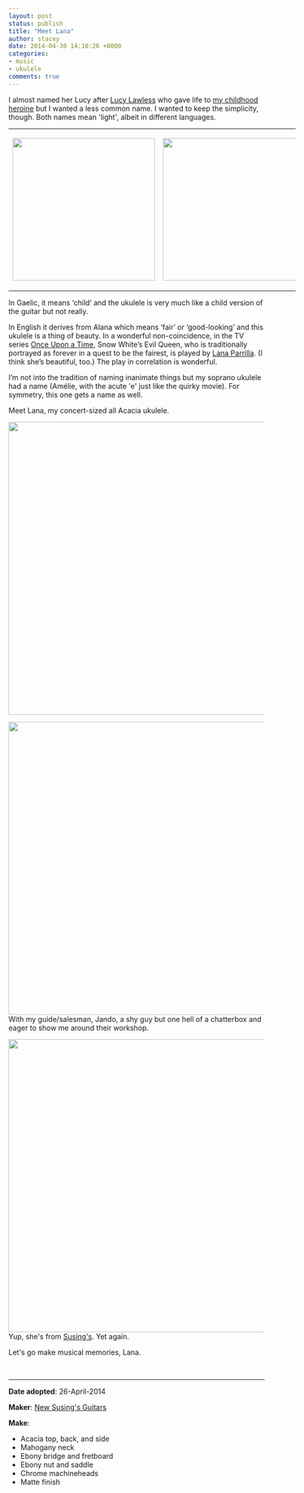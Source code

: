 ```yaml
---
layout: post
status: publish
title: "Meet Lana"
author: stacey
date: 2014-04-30 14:10:26 +0800
categories: 
- music
- ukulele
comments: true
---
```


I almost named her Lucy after [Lucy Lawless][lucy] who gave life to [my 
childhood heroine][xena] but I wanted a less common name. I wanted to
keep the simplicity, though. Both names mean 'light', albeit in different
languages.

<table style="width: 565px; margin:auto;">
  <tr>
  <td>
  <p classs='text-center text-muted'>
  <a href="https://www.flickr.com/photos/heystaceeeyyy/14072122304"
    target="_blank">
  <img
    src="https://farm8.staticflickr.com/7434/14072122304_e558d19cc8_b.jpg"
    width="280">
  </a>
  <br/>
  </p>
  </td>

  <td>
  <p class='text-center text-muted'>
  
  <a href="https://www.flickr.com/photos/heystaceeeyyy/14071650655"
     target="_blank">
  <img
    src="https://farm8.staticflickr.com/7436/14071650655_1cc00aff1f_b.jpg"
    width="280">
  </a>
  <br/>
  </p>
  </td>
  </tr>
</table>


In Gaelic, it means ‘child’ and the ukulele is very much like a child
version of the guitar but not really.

In English it derives from Alana which means ‘fair’ or ‘good-looking’
and this ukulele is a thing of beauty. In a wonderful non-coincidence, in
the TV series [Once Upon a Time][ouat], Snow White’s Evil Queen, who is
traditionally portrayed as forever in a quest to be the fairest, 
is played by [Lana Parrilla][lana]. (I think she’s beautiful, too.) The
play in correlation is wonderful.

I’m not into the tradition of naming inanimate things but my soprano
ukulele had a name (Amélie, with the acute 'e' just like the quirky
movie). For symmetry, this one gets a name as well.

Meet Lana, my concert-sized all Acacia ukulele.
<p class='text-center text-muted'>
  <a href="https://www.flickr.com/photos/heystaceeeyyy/13885041049"
    target="_blank">
  <img
    src="https://farm6.staticflickr.com/5004/13885041049_445a5d9acd_b.jpg"
    width="576">
  </a>
  <br/>
</p>


<p class='text-center text-muted'>
<a href="https://www.flickr.com/photos/heystaceeeyyy/14068471152/"
target="_blank">
<img
src="https://farm3.staticflickr.com/2908/14068471152_ee0962dca9_b.jpg"
width="576">
</a>
<br/>
With my guide/salesman, Jando, a shy guy but one hell of a chatterbox
and eager to show me around their workshop.
</p>

<p class='text-center text-muted'>
<a href="https://www.flickr.com/photos/heystaceeeyyy/14048545786"
   target="_blank">  
<img
src="https://farm8.staticflickr.com/7406/14048545786_700f30c508_b.jpg"
width="576">
</a>
<br/>
Yup, she's from <a href="https://www.facebook.com/thenewsusingsguitar">Susing's</a>. Yet again.
</p>

Let's go make musical memories, Lana.

<br>

<hr>

**Date adopted**: 26-April-2014

**Maker**: [New Susing's Guitars][susings]

**Make**: 
<ul>
<li>Acacia top, back, and side</li>
<li>Mahogany neck</li>
<li>Ebony bridge and fretboard</li>
<li>Ebony nut and saddle</li>
<li>Chrome machineheads</li>
<li>Matte finish</li>
</ul>

[susings]: https://www.facebook.com/thenewsusingsguitar
[ouat]: http://abc.go.com/shows/once-upon-a-time
[lana]: https://en.wikipedia.org/wiki/Lana_Parrilla
[lucy]: https://en.wikipedia.org/wiki/Lucy_Lawless
[xena]: https://en.wikipedia.org/wiki/Xena%3A_Warrior_Princess
